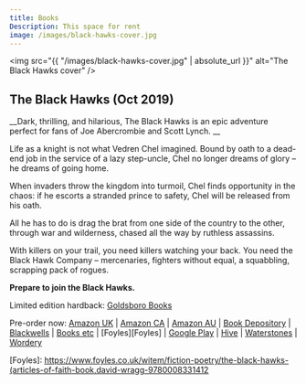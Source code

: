 ```yaml
---
title: Books
Description: This space for rent
image: /images/black-hawks-cover.jpg
---
```

<span class="image left book"><img src="{{ "/images/black-hawks-cover.jpg" | absolute_url }}" alt="The Black Hawks cover" /></span>

## The Black Hawks (Oct 2019)

__Dark, thrilling, and hilarious, The Black Hawks is an epic adventure perfect for fans of Joe Abercrombie and Scott Lynch.__

Life as a knight is not what Vedren Chel imagined. Bound by oath to a dead-end job in the service of a lazy step-uncle, Chel no longer dreams of glory – he dreams of going home.

When invaders throw the kingdom into turmoil, Chel finds opportunity in the chaos: if he escorts a stranded prince to safety, Chel will be released from his oath.

All he has to do is drag the brat from one side of the country to the other, through war and wilderness, chased all the way by ruthless assassins.

With killers on your trail, you need killers watching your back. You need the Black Hawk Company – mercenaries, fighters without equal, a squabbling, scrapping pack of rogues.

__Prepare to join the Black Hawks.__

Limited edition hardback: [Goldsboro Books](https://www.goldsborobooks.com/product/the-black-hawks-exclusive-hardback-edition)

Pre-order now: [Amazon UK](https://www.amazon.co.uk/gp/product/0008331413?pf_rd_p=71cb17e9-f468-4d3f-94d5-a0de44c50a7e&pf_rd_r=G4E8JDFSJVKSPDD2D52W) 
\| [Amazon CA](https://www.amazon.ca/exec/obidos/ASIN/0008331413/)
\| [Amazon AU](https://www.amazon.com.au/exec/obidos/ASIN/0008331413/)
\| [Book Depository](https://www.bookdepository.com/Black-Hawks-David-Wragg/9780008331412)
\| [Blackwells](https://blackwells.co.uk/bookshop/product/The-Black-Hawks-by-David-Wragg-author/9780008331412)
\| [Books etc](http://www.booksetc.co.uk/books/view/-9780008331412)
\| [Foyles][Foyles]
\| [Google Play](https://play.google.com/store/books/details/David_Wragg_The_Black_Hawks_Articles_of_Faith_Book?id=0kiDDwAAQBAJ)
\| [Hive](https://www.hive.co.uk/Product/David-Wragg/The-Black-Hawks/23023166)
\| [Waterstones](https://www.waterstones.com/book/the-black-hawks/david-wragg/9780008331412)
\| [Wordery](https://wordery.com/the-black-hawks-david-wragg-9780008331412)

[Foyles]: https://www.foyles.co.uk/witem/fiction-poetry/the-black-hawks-(articles-of-faith-book,david-wragg-9780008331412
